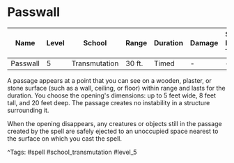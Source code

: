 # Passwall

| Name | Level | School | Range | Duration | Damage | Save DC & Type |
|------|-------|--------|-------|----------|--------|----------------|
| Passwall | 5 | Transmutation | 30 ft. | Timed | - | - |

A passage appears at a point that you can see on a wooden, plaster, or stone surface (such as a wall, ceiling, or floor) within range and lasts for the duration. You choose the opening's dimensions: up to 5 feet wide, 8 feet tall, and 20 feet deep. The passage creates no instability in a structure surrounding it.

When the opening disappears, any creatures or objects still in the passage created by the spell are safely ejected to an unoccupied space nearest to the surface on which you cast the spell.

^Tags: #spell #school_transmutation #level_5